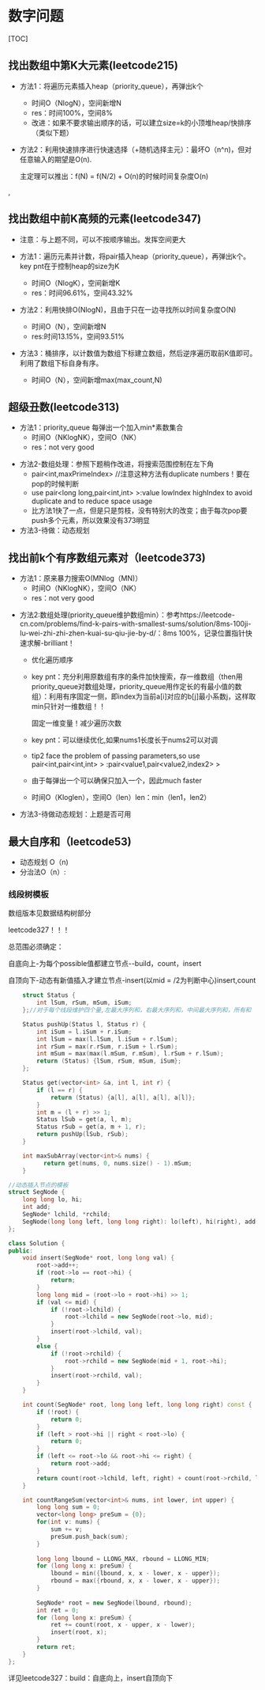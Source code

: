 # 数字问题

[TOC]

## 找出数组中第K大元素(leetcode215)

* 方法1：将遍历元素插入heap（priority_queue），再弹出k个
  
  * 时间O（NlogN），空间新增N
  * res：时间100%，空间8%
  * 改进：如果不要求输出顺序的话，可以建立size=k的小顶堆heap/快排序（类似下题）
  
* 方法2：利用快速排序进行快速选择（+随机选择主元）：最坏O（n^n)，但对任意输入的期望是O(n).

  主定理可以推出：f(N) = f(N/2) + O(n)的时候时间复杂度O(n)

,

## 找出数组中前K高频的元素(leetcode347)

* 注意：与上题不同，可以不按顺序输出。发挥空间更大
* 方法1：遍历元素并计数，将pair插入heap（priority_queue），再弹出k个。key pnt在于控制heap的size为K
  * 时间O（NlogK），空间新增K
  * res：时间96.61%，空间43.32%

* 方法2：利用快排O(NlogN)，且由于只在一边寻找所以时间复杂度O(N)
  * 时间O（N），空间新增N
  * res:时间13.15%，空间93.51%

* 方法3：桶排序，以计数值为数组下标建立数组，然后逆序遍历取前K值即可。利用了数组下标自身有序。

  * 时间O（N），空间新增max(max_count,N)

  

## 超级丑数(leetcode313)

- 方法1：priority_queue 每弹出一个加入min*素数集合
  - 时间O（NKlogNK），空间O（NK）
  - res：not very good

* 方法2-数组处理：参照下题稍作改进，将搜索范围控制在左下角 
  * pair<int,maxPrimeIndex>  //注意这种方法有duplicate numbers！要在pop的时候判断
  * use pair<long long,pair<int,int> >:value lowIndex highIndex to avoid duplicate and to reduce space usage
  * 比方法1快了一点，但是只是剪枝，没有特别大的改变；由于每次pop要push多个元素，所以效果没有373明显
* 方法3-待做：动态规划



## 找出前k个有序数组元素对（leetcode373)

- 方法1：原来暴力搜索O(MNlog（MN)）
  - 时间O（NKlogNK），空间O（NK）
  - res：not very good

* 方法2:数组处理(priority_queue维护数组min）：参考https://leetcode-cn.com/problems/find-k-pairs-with-smallest-sums/solution/8ms-100ji-lu-wei-zhi-zhi-zhen-kuai-su-qiu-jie-by-d/：8ms 100%，记录位置指针快速求解-brilliant！

  * 优化遍历顺序

  * key pnt：充分利用原数组有序的条件加快搜索，存一维数组（then用priority_queue对数组处理，priority_queue用作定长的有最小值的数组）：利用有序固定一侧，即index为当前a[i]对应的b[j]最小系数j，这样取min只针对一维数组！！

    固定一维变量！减少遍历次数

  * key pnt：可以继续优化,如果nums1长度长于nums2可以对调

  * tip2 face the problem of passing parameters,so use pair<int,pair<int,int> > :pair<value1,pair<value2,index2> >

  * 由于每弹出一个可以确保只加入一个，因此much faster

  * 时间O（Kloglen），空间O（len）len：min（len1，len2）

- 方法3-待做动态规划：上题是否可用



## 最大自序和（leetcode53)

* 动态规划 O（n)
* 分治法O（n）:

### 线段树模板

数组版本见数据结构树部分

leetcode327！！！

总范围必须确定：

自底向上-为每个possible值都建立节点--build，count，insert

自顶向下-动态有新值插入才建立节点-insert(以mid = /2为判断中心)insert,count

```C++
    struct Status {
        int lSum, rSum, mSum, iSum;
    };//对于每个线段维护四个量,左最大序列和，右最大序列和，中间最大序列和，所有和

    Status pushUp(Status l, Status r) {
        int iSum = l.iSum + r.iSum;
        int lSum = max(l.lSum, l.iSum + r.lSum);
        int rSum = max(r.rSum, r.iSum + l.rSum);
        int mSum = max(max(l.mSum, r.mSum), l.rSum + r.lSum);
        return (Status) {lSum, rSum, mSum, iSum};
    };

    Status get(vector<int> &a, int l, int r) {
        if (l == r) {
            return (Status) {a[l], a[l], a[l], a[l]};
        }
        int m = (l + r) >> 1;
        Status lSub = get(a, l, m);
        Status rSub = get(a, m + 1, r);
        return pushUp(lSub, rSub);
    }

    int maxSubArray(vector<int>& nums) {
          return get(nums, 0, nums.size() - 1).mSum;
    }
```

```C++
//动态插入节点的模板
struct SegNode {
    long long lo, hi;
    int add;
    SegNode* lchild, *rchild;
    SegNode(long long left, long long right): lo(left), hi(right), add(0), lchild(nullptr), rchild(nullptr) {}
};

class Solution {
public:
    void insert(SegNode* root, long long val) {
        root->add++;
        if (root->lo == root->hi) {
            return;
        }
        long long mid = (root->lo + root->hi) >> 1;
        if (val <= mid) {
            if (!root->lchild) {
                root->lchild = new SegNode(root->lo, mid);
            }
            insert(root->lchild, val);
        }
        else {
            if (!root->rchild) {
                root->rchild = new SegNode(mid + 1, root->hi);
            }
            insert(root->rchild, val);
        }
    }

    int count(SegNode* root, long long left, long long right) const {
        if (!root) {
            return 0;
        }
        if (left > root->hi || right < root->lo) {
            return 0;
        }
        if (left <= root->lo && root->hi <= right) {
            return root->add;
        }
        return count(root->lchild, left, right) + count(root->rchild, left, right);
    }

    int countRangeSum(vector<int>& nums, int lower, int upper) {
        long long sum = 0;
        vector<long long> preSum = {0};
        for(int v: nums) {
            sum += v;
            preSum.push_back(sum);
        }
        
        long long lbound = LLONG_MAX, rbound = LLONG_MIN;
        for (long long x: preSum) {
            lbound = min({lbound, x, x - lower, x - upper});
            rbound = max({rbound, x, x - lower, x - upper});
        }
        
        SegNode* root = new SegNode(lbound, rbound);
        int ret = 0;
        for (long long x: preSum) {
            ret += count(root, x - upper, x - lower);
            insert(root, x);
        }
        return ret;
    }
};
```

详见leetcode327：build：自底向上，insert自顶向下